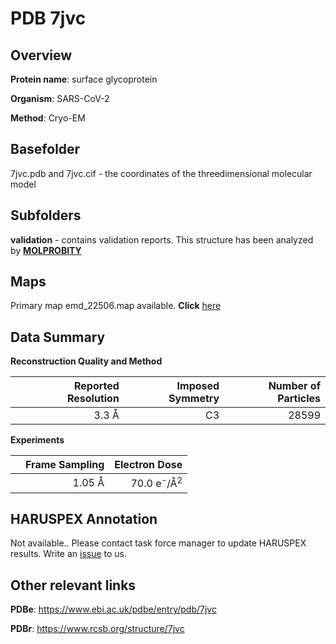 # PDB 7jvc

## Overview

**Protein name**: surface glycoprotein

**Organism**: SARS-CoV-2

**Method**: Cryo-EM



## Basefolder

7jvc.pdb and 7jvc.cif - the coordinates of the threedimensional molecular model

## Subfolders





**validation** - contains validation reports. This structure has been analyzed by   [**MOLPROBITY**](https://github.com/thorn-lab/coronavirus_structural_task_force/tree/master/pdb/surface_glycoprotein/SARS-CoV-2/7jvc/validation/molprobity)   



## Maps

Primary map emd_22506.map available. **Click** [here](http://ftp.wwpdb.org/pub/emdb/structures/EMD-22506/map/) 

## Data Summary
**Reconstruction Quality and Method**

|   | Reported Resolution | Imposed Symmetry | Number of Particles |
|---|-------------:|----------------:|--------------:|
|   |3.3 Å|C3|28599|

**Experiments**

|   | Frame Sampling | Electron Dose |
|---|-------------:|----------------:|
|   |1.05 Å|70.0 e<sup>-</sup>/Å<sup>2</sup>|

## HARUSPEX Annotation

Not available.. Please contact task force manager to update HARUSPEX results. Write an [issue](https://github.com/thorn-lab/coronavirus_structural_task_force/issues) to us.

## Other relevant links 
**PDBe**:  https://www.ebi.ac.uk/pdbe/entry/pdb/7jvc
 
**PDBr**: https://www.rcsb.org/structure/7jvc 
